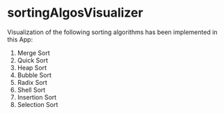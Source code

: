 # sortingAlgosVisualizer
Visualization of the following sorting algorithms has been implemented in this App:
1. Merge Sort
2. Quick Sort
3. Heap Sort
4. Bubble Sort
5. Radix Sort
6. Shell Sort
7. Insertion Sort
8. Selection Sort

